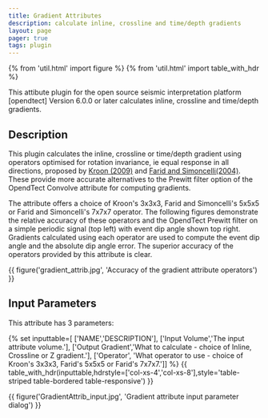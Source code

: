 ```yaml
---
title: Gradient Attributes
description: calculate inline, crossline and time/depth gradients
layout: page
pager: true
tags: plugin
---
```


{% from 'util.html' import figure %}
{% from 'util.html' import table_with_hdr %}

This attibute plugin for the open source seismic interpretation platform [opendtect] Version 6.0.0 or later calculates inline, crossline and time/depth gradients.

## Description

This plugin calculates the inline, crossline or time/depth gradient using operators optimised for rotation invariance, ie equal response in all directions, proposed  by [Kroon (2009)](http://www.k-zone.nl/Kroon_DerivativePaper.pdf "NUMERICAL OPTIMIZATION OF KERNEL BASED IMAGE DERIVATIVES. Dirk-Jan Kroon, University of Twente, Enschede") and [Farid and Simoncelli(2004)](http://www.cns.nyu.edu/pub/lcv/farid03-reprint.pdf "Differentiation of Discrete Multidimensional Signals. Hany Farid and Eero P. Simoncelli, IEEE TRANSACTIONS ON IMAGE PROCESSING, VOL. 13, NO. 4, APRIL 2004"). These provide more accurate alternatives to the Prewitt filter option of the OpendTect Convolve attribute for computing gradients.

The attribute offers a choice of Kroon's 3x3x3, Farid and Simoncelli's 5x5x5 or Farid and Simoncelli's 7x7x7 operator. The following figures demonstrate the relative accuracy of these operators and the OpendTect Prewitt filter on a simple periodic signal (top left) with event dip angle shown top right. Gradients calculated using each operator are used to compute the event dip angle and the absolute dip angle error. The superior accuracy of the operators provided by this attribute is clear.

{{ figure('gradient_attrib.jpg', 'Accuracy of the gradient attribute operators') }}

## Input Parameters

This attribute has 3 parameters:

{% set inputtable=[
['NAME','DESCRIPTION'],
['Input Volume','The input attribute volume.'],
['Output Gradient','What to calculate - choice of Inline, Crossline or Z gradient.'],
['Operator', 'What operator to use - choice of Kroon\'s 3x3x3, Farid\'s 5x5x5 or Farid\'s 7x7x7.']]
%}
{{ table_with_hdr(inputtable,hdrstyle=['col-xs-4','col-xs-8'],style='table-striped table-bordered table-responsive') }}


{{ figure('GradientAttrib_input.jpg', 'Gradient attribute input parameter dialog') }}


